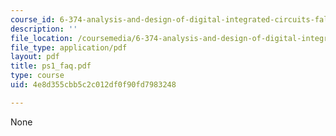 ```yaml
---
course_id: 6-374-analysis-and-design-of-digital-integrated-circuits-fall-2003
description: ''
file_location: /coursemedia/6-374-analysis-and-design-of-digital-integrated-circuits-fall-2003/4e8d355cbb5c2c012df0f90fd7983248_ps1_faq.pdf
file_type: application/pdf
layout: pdf
title: ps1_faq.pdf
type: course
uid: 4e8d355cbb5c2c012df0f90fd7983248

---
```

None